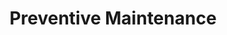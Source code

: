 ---
sidebar_position: 5
title: "Preventive Maintenance"
sidebar_label: "Preventive Maintenance"
description: "Implement proactive maintenance in Alpine Linux environments - establish maintenance routines, prevent system issues, monitor system health proactively, and ensure long-term stability."
keywords:
  - "alpine preventive maintenance"
  - "proactive maintenance"
  - "maintenance routines"
  - "system stability"
  - "maintenance best practices"
tags:
  - alpine
  - preventive-maintenance
  - proactive-maintenance
  - system-stability
  - best-practices
slug: /linux/alpine/administration/system-maintenance/preventive-maintenance
---